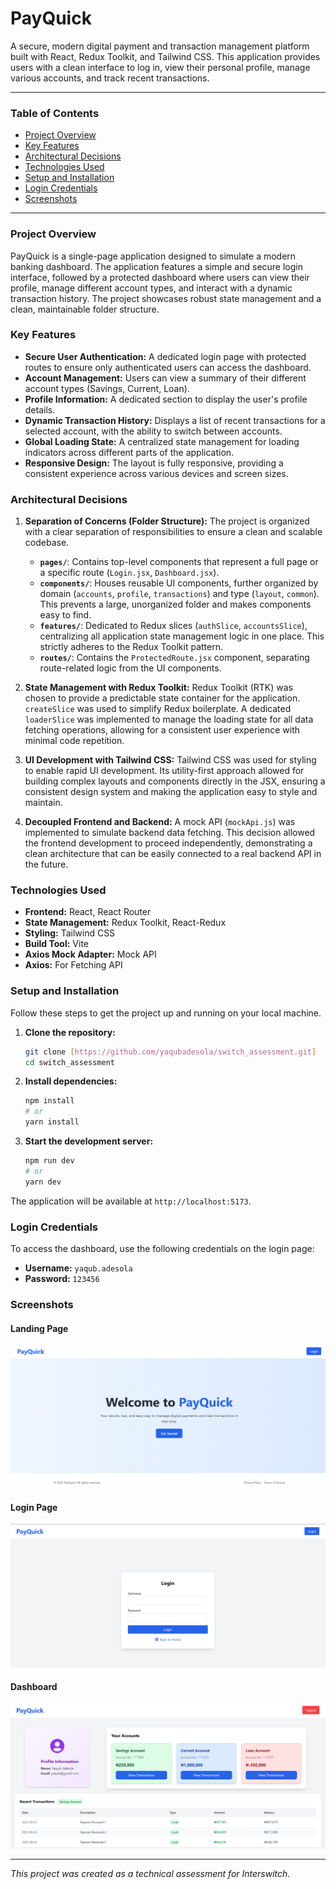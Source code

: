 # PayQuick

A secure, modern digital payment and transaction management platform built with React, Redux Toolkit, and Tailwind CSS. This application provides users with a clean interface to log in, view their personal profile, manage various accounts, and track recent transactions.

---

### Table of Contents

- [Project Overview](#project-overview)
- [Key Features](#key-features)
- [Architectural Decisions](#architectural-decisions)
- [Technologies Used](#technologies-used)
- [Setup and Installation](#setup-and-installation)
- [Login Credentials](#login-credentials)
- [Screenshots](#screenshots)

---

### Project Overview

PayQuick is a single-page application designed to simulate a modern banking dashboard. The application features a simple and secure login interface, followed by a protected dashboard where users can view their profile, manage different account types, and interact with a dynamic transaction history. The project showcases robust state management and a clean, maintainable folder structure.

### Key Features

- **Secure User Authentication:** A dedicated login page with protected routes to ensure only authenticated users can access the dashboard.
- **Account Management:** Users can view a summary of their different account types (Savings, Current, Loan).
- **Profile Information:** A dedicated section to display the user's profile details.
- **Dynamic Transaction History:** Displays a list of recent transactions for a selected account, with the ability to switch between accounts.
- **Global Loading State:** A centralized state management for loading indicators across different parts of the application.
- **Responsive Design:** The layout is fully responsive, providing a consistent experience across various devices and screen sizes.

### Architectural Decisions

1.  **Separation of Concerns (Folder Structure):**
    The project is organized with a clear separation of responsibilities to ensure a clean and scalable codebase.

    - **`pages/`**: Contains top-level components that represent a full page or a specific route (`Login.jsx`, `Dashboard.jsx`).
    - **`components/`**: Houses reusable UI components, further organized by domain (`accounts`, `profile`, `transactions`) and type (`layout`, `common`). This prevents a large, unorganized folder and makes components easy to find.
    - **`features/`**: Dedicated to Redux slices (`authSlice`, `accountsSlice`), centralizing all application state management logic in one place. This strictly adheres to the Redux Toolkit pattern.
    - **`routes/`**: Contains the `ProtectedRoute.jsx` component, separating route-related logic from the UI components.

2.  **State Management with Redux Toolkit:**
    Redux Toolkit (RTK) was chosen to provide a predictable state container for the application. `createSlice` was used to simplify Redux boilerplate. A dedicated `loaderSlice` was implemented to manage the loading state for all data fetching operations, allowing for a consistent user experience with minimal code repetition.

3.  **UI Development with Tailwind CSS:**
    Tailwind CSS was used for styling to enable rapid UI development. Its utility-first approach allowed for building complex layouts and components directly in the JSX, ensuring a consistent design system and making the application easy to style and maintain.

4.  **Decoupled Frontend and Backend:**
    A mock API (`mockApi.js`) was implemented to simulate backend data fetching. This decision allowed the frontend development to proceed independently, demonstrating a clean architecture that can be easily connected to a real backend API in the future.

### Technologies Used

- **Frontend:** React, React Router
- **State Management:** Redux Toolkit, React-Redux
- **Styling:** Tailwind CSS
- **Build Tool:** Vite
- **Axios Mock Adapter:** Mock API
- **Axios:** For Fetching API

### Setup and Installation

Follow these steps to get the project up and running on your local machine.

1.  **Clone the repository:**

    ```bash
    git clone [https://github.com/yaqubadesola/switch_assessment.git]
    cd switch_assessment
    ```

2.  **Install dependencies:**

    ```bash
    npm install
    # or
    yarn install
    ```

3.  **Start the development server:**
    ```bash
    npm run dev
    # or
    yarn dev
    ```

The application will be available at `http://localhost:5173`.

### Login Credentials

To access the dashboard, use the following credentials on the login page:

- **Username:** `yaqub.adesola`
- **Password:** `123456`

### Screenshots

#### Landing Page

![Landing Page](https://github.com/yaqubadesola/switch_assessment/blob/master/docs/images/LandingPage.png)

#### Login Page

![Login Page](https://github.com/yaqubadesola/switch_assessment/blob/master/docs/images/LoginPage.png)

#### Dashboard

![Dashboard](https://github.com/yaqubadesola/switch_assessment/blob/master/docs/images/DashboardPage.png)

---

_This project was created as a technical assessment for Interswitch._
